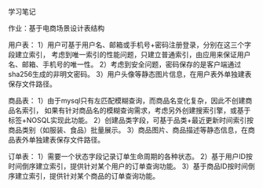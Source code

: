 学习笔记

作业：基于电商场景设计表结构

用户表：
1）用户可基于用户名、邮箱或手机号+密码注册登录，分别在这三个字段建立索引，
考虑到唯一索引的性能问题，只建立普通索引，由应用来保证用户名、邮箱、手机号的唯一性。
2）考虑到安全问题，密码保存的是客户端通过sha256生成的非明文密码。
3）用户头像等静态图片信息，在用户表外单独建表保存文件路径。

商品表：
1）由于mysql只有左匹配模糊查询，而商品名变化复杂，因此不创建商品名索引，
如果有针对商品名的模糊查询需求，考虑另外创建搜索引擎，或基于标签+NOSQL实现此功能。
2）创建品类字段，可基于品类+最近更新时间索引按商品类别（如服装、食品）批量展示。
3）商品图片、商品描述等静态信息，在商品表外单独建表保存文件路径。

订单表：
1）需要一个状态字段记录订单生命周期的各种状态。
2）基于用户ID按时间倒序建立索引，提供针对某个用户的订单查询功能。
3）基于商品ID按时间倒序建立索引，提供针对某个商品的订单查询功能。
